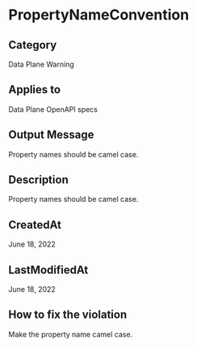 # PropertyNameConvention

## Category

Data Plane Warning

## Applies to

Data Plane OpenAPI specs

## Output Message

Property names should be camel case.

## Description

Property names should be camel case.

## CreatedAt

June 18, 2022

## LastModifiedAt

June 18, 2022

## How to fix the violation

Make the property name camel case.
